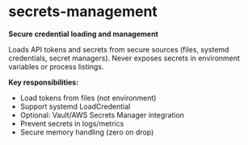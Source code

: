 # secrets-management

**Secure credential loading and management**

Loads API tokens and secrets from secure sources (files, systemd credentials, secret managers). Never exposes secrets in environment variables or process listings.

**Key responsibilities:**
- Load tokens from files (not environment)
- Support systemd LoadCredential
- Optional: Vault/AWS Secrets Manager integration
- Prevent secrets in logs/metrics
- Secure memory handling (zero on drop)
